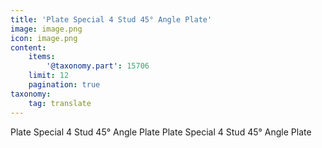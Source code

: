 ```yaml
---
title: 'Plate Special 4 Stud 45° Angle Plate'
image: image.png
icon: image.png
content:
    items:
        '@taxonomy.part': 15706
    limit: 12
    pagination: true
taxonomy:
    tag: translate
---
```


Plate Special 4 Stud 45° Angle Plate
Plate Special 4 Stud 45° Angle Plate

